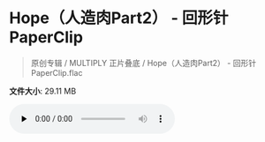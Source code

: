 # Hope（人造肉Part2） - 回形针PaperClip

> 原创专辑 / MULTIPLY 正片叠底 / Hope（人造肉Part2） - 回形针PaperClip.flac

**文件大小**: 29.11 MB

<audio preload="none" controls><source src="https://file.hsyhx.top/archive/原创专辑/MULTIPLY_正片叠底/Hope（人造肉Part2） - 回形针PaperClip.flac" type="audio/mpeg">您的浏览器不支持此音频格式</audio>